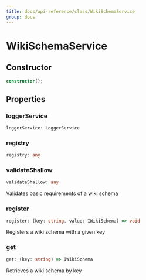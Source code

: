 ```yaml
---
title: docs/api-reference/class/WikiSchemaService
group: docs
---
```


# WikiSchemaService

## Constructor

```ts
constructor();
```

## Properties

### loggerService

```ts
loggerService: LoggerService
```

### registry

```ts
registry: any
```

### validateShallow

```ts
validateShallow: any
```

Validates basic requirements of a wiki schema

### register

```ts
register: (key: string, value: IWikiSchema) => void
```

Registers a wiki schema with a given key

### get

```ts
get: (key: string) => IWikiSchema
```

Retrieves a wiki schema by key
